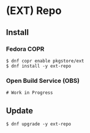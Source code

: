 # (EXT) Repo

## Install

### Fedora COPR

```
$ dnf copr enable pkgstore/ext
$ dnf install -y ext-repo
```

### Open Build Service (OBS)

```
# Work in Progress
```

## Update

```
$ dnf upgrade -y ext-repo
```
